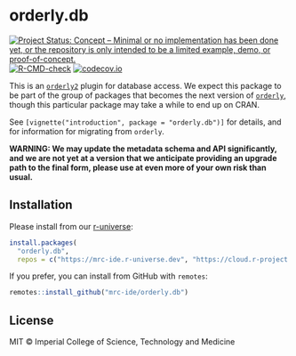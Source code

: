 # orderly.db

<!-- badges: start -->
[![Project Status: Concept – Minimal or no implementation has been done yet, or the repository is only intended to be a limited example, demo, or proof-of-concept.](https://www.repostatus.org/badges/latest/concept.svg)](https://www.repostatus.org/#concept)
[![R-CMD-check](https://github.com/mrc-ide/orderly.db/actions/workflows/R-CMD-check.yaml/badge.svg)](https://github.com/mrc-ide/orderly.db/actions/workflows/R-CMD-check.yaml)
[![codecov.io](https://codecov.io/github/mrc-ide/orderly.db/coverage.svg?branch=main)](https://codecov.io/github/mrc-ide/orderly.db?branch=main)
<!-- badges: end -->

This is an [`orderly2`](https://mrc-ide.github.io/orderly2) plugin for database access. We expect this package to be part of the group of packages that becomes the next version of [`orderly`](https://vaccineimpact.org/orderly), though this particular package may take a while to end up on CRAN.

See `[vignette("introduction", package = "orderly.db")]` for details, and for information for migrating from `orderly`.

**WARNING: We may update the metadata schema and API significantly, and we are not yet at a version that we anticipate providing an upgrade path to the final form, please use at even more of your own risk than usual.**

## Installation

Please install from our [r-universe](https://mrc-ide.r-universe.dev/):

```r
install.packages(
  "orderly.db",
  repos = c("https://mrc-ide.r-universe.dev", "https://cloud.r-project.org"))
```

If you prefer, you can install from GitHub with `remotes`:

```r
remotes::install_github("mrc-ide/orderly.db")
```

## License

MIT © Imperial College of Science, Technology and Medicine
